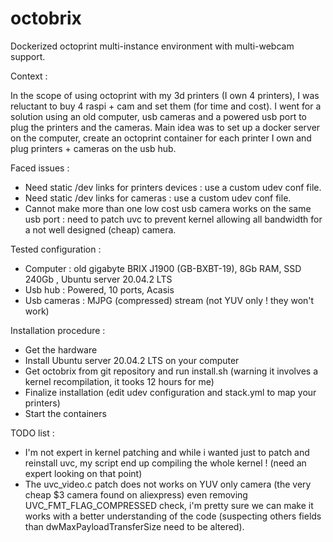 # octobrix
Dockerized octoprint multi-instance environment with multi-webcam support.

Context :

In the scope of using octoprint with my 3d printers (I own 4 printers), I was reluctant to buy 4 raspi + cam and set them (for time and cost).
I went for a solution using an old computer, usb cameras and a powered usb port to plug the printers and the cameras.
Main idea was to set up a docker server on the computer, create an octoprint container for each printer I own and plug printers + cameras on the usb hub. 

Faced issues :

- Need static /dev links for printers devices : use a custom udev conf file.
- Need static /dev links for cameras : use a custom udev conf file.
- Cannot make more than one low cost usb camera works on the same usb port : need to patch uvc to prevent kernel allowing all bandwidth for a not well designed (cheap) camera. 

Tested configuration :

- Computer : old gigabyte BRIX J1900 (GB-BXBT-19), 8Gb RAM, SSD 240Gb , Ubuntu server 20.04.2 LTS
- Usb hub : Powered, 10 ports, Acasis
- Usb cameras : MJPG (compressed) stream (not YUV only ! they won't work) 

Installation procedure :

- Get the hardware 
- Install Ubuntu server 20.04.2 LTS on your computer
- Get octobrix from git repository and run install.sh (warning it involves a kernel recompilation, it tooks 12 hours for me)
- Finalize installation (edit udev configuration and stack.yml to map your printers)
- Start the containers

TODO list :

- I'm not expert in kernel patching and while i wanted just to patch and reinstall uvc, my script end up compiling the whole kernel ! (need an expert looking on that point)
- The uvc_video.c patch does not works on YUV only camera (the very cheap $3 camera found on aliexpress) even removing UVC_FMT_FLAG_COMPRESSED check, i'm pretty sure we can make it works with a better understanding of the code (suspecting others fields than dwMaxPayloadTransferSize need to be altered).
